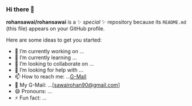 ### Hi there 👋


**rohansawai/rohansawai** is a ✨ _special_ ✨ repository because its `README.md` (this file) appears on your GitHub profile.

Here are some ideas to get you started:

- 🔭 I’m currently working on ...
- 🌱 I’m currently learning ...
- 👯 I’m looking to collaborate on ...
- 🤔 I’m looking for help with ...
- 📫 How to reach me: ...[G-Mail](https://mail.google.com/mail/u/0/)
- 💬 My G-Mail: ...[sawairohan90@gmail.com]
- 😄 Pronouns: ...
- ⚡ Fun fact: ...
